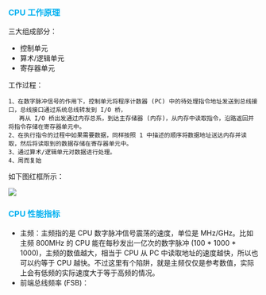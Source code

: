 ### <font color=#00b0f0>CPU 工作原理</font>

三大组成部分：

- 控制单元
- 算术/逻辑单元
- 寄存器单元

工作过程：

```
1、在数字脉冲信号的作用下，控制单元将程序计数器 (PC) 中的待处理指令地址发送到总线接口，总线接口通过系统总线转发到 I/O 桥，
   再从 I/O 桥出发通过内存总系，到达主存储器 (内存)，从内存中读取指令，沿路返回并将指令存储在寄存器单元中。
2、在执行指令的过程中如果需要数据，同样按照 1 中描述的顺序将数据地址送达内存并读取，然后将读取到的数据存储在寄存器单元中。
3、通过算术/逻辑单元对数据进行处理。
4、周而复始
```

如下图红框所示：

![](https://raw.githubusercontent.com/hsxhr-10/picture/master/cpu%E5%B7%A5%E4%BD%9C%E5%8E%9F%E7%90%86.png)

### <font color=#00b0f0>CPU 性能指标</font>

- 主频：主频指的是 CPU 数字脉冲信号震荡的速度，单位是 MHz/GHz。比如主频 800MHz 的 CPU 能在每秒发出一亿次的数字脉冲 (100 * 1000 * 1000)，主频的数值越大，相当于 CPU 从 PC 中读取地址的速度越快，所以也可以约等于 CPU 越快。不过这里有个陷阱，就是主频仅仅是参考数值，实际上会有低频的实际速度大于等于高频的情况。
- 前端总线频率 (FSB)：

